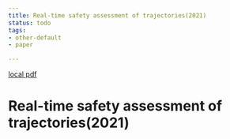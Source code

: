 ```yaml
---
title: Real-time safety assessment of trajectories(2021)
status: todo
tags:
- other-default
- paper

---
```


[local pdf](../../../pdfs/2021-Real-time%20safety%20assessment%20of%20trajectories.pdf)

# Real-time safety assessment of trajectories(2021)
